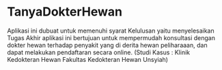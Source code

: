 # TanyaDokterHewan
Aplikasi ini dubuat untuk memenuhi syarat Kelulusan yaitu menyelesaikan Tugas Akhir 
aplikasi ini bertujuan untuk mempermudah konsultasi dengan dokter hewan terhadap penyakit yang di derita hewan peliharaaan,
dan dapat melakukan pendaftaran secara online. 
(Studi Kasus : Klinik Kedokteran Hewan Fakultas Kedokteran Hewan Unsyiah)
